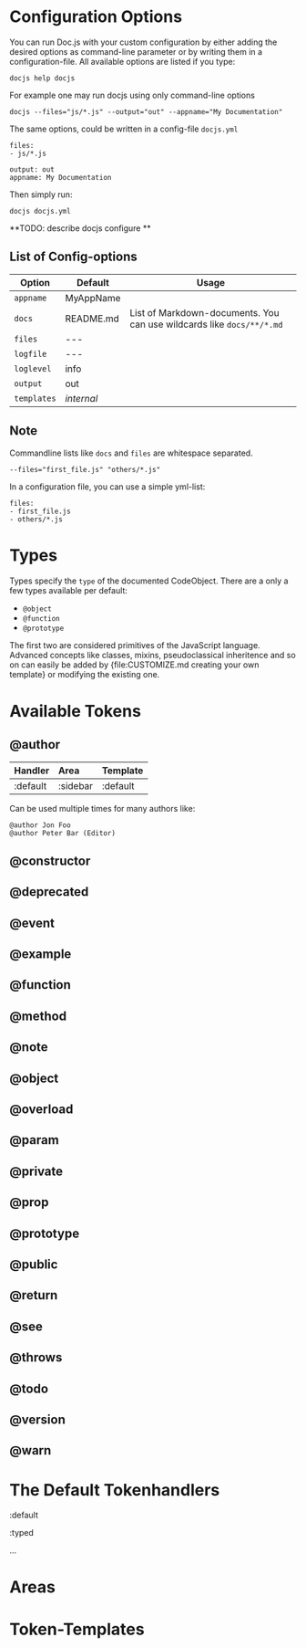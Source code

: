 Configuration Options
=====================
You can run Doc.js with your custom configuration by either adding the desired
options as command-line parameter or by writing them in a configuration-file.
All available options are listed if you type:

    docjs help docjs

For example one may run docjs using only command-line options

    docjs --files="js/*.js" --output="out" --appname="My Documentation"

The same options, could be written in a config-file `docjs.yml`

    files: 
    - js/*.js
    
    output: out
    appname: My Documentation
    
Then simply run:

    docjs docjs.yml


**TODO: describe docjs configure **


List of Config-options
----------------------

| Option       | Default    | Usage            
|--------------|------------|------------------
| `appname`    | MyAppName  |
| `docs`       | README.md  | List of Markdown-documents. You can use wildcards like `docs/**/*.md`
| `files`      | ---        |                  
| `logfile`    | ---        |                  
| `loglevel`   | info       |
| `output`     | out        |
| `templates`  | *internal* |


Note
----
Commandline lists like `docs` and `files` are whitespace separated.

    --files="first_file.js" "others/*.js"
    
In a configuration file, you can use a simple yml-list:

    files: 
    - first_file.js
    - others/*.js
     
Types
=====
Types specify the `type` of the documented CodeObject. There are a only a few types available per 
default:

- `@object`
- `@function`
- `@prototype`

The first two are considered primitives of the JavaScript language. Advanced concepts like classes, 
mixins, pseudoclassical inheritence and so on can easily be added by {file:CUSTOMIZE.md creating 
your own template} or modifying the existing one.


Available Tokens
================

@author
-------
| Handler          | Area       | Template
|:-----------------|:-----------|:-------------
| :default         | :sidebar   | :default

Can be used multiple times for many authors like:

    @author Jon Foo
    @author Peter Bar (Editor)
    

@constructor
------------

@deprecated 
-----------

@event
------

@example
--------

@function
---------

@method
-------

@note
-----

@object
-------

@overload
---------

@param
------

@private
--------

@prop
-----

@prototype
----------

@public
-------

@return
-------

@see
----

@throws
-------

@todo
-----

@version
--------

@warn
-----


The Default Tokenhandlers
=========================

 :default
 
 :typed
 
 ...
 

Areas
=====


Token-Templates
===============
